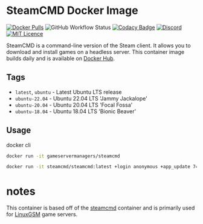 # SteamCMD Docker Image

[![Docker Pulls](https://img.shields.io/docker/pulls/gameservermanagers/steamcmd.svg)](https://hub.docker.com/r/steamcmd/steamcmd)
![GitHub Workflow Status](https://img.shields.io/github/workflow/status/gameservermanagers/docker-steamcmd/Docker%20Publish)
[![Codacy Badge](https://app.codacy.com/project/badge/Grade/42d400dcdd714ae080d77fcb40d00f1c)](https://www.codacy.com/gh/GameServerManagers/docker-steamcmd/dashboard?utm_source=github.com&utm_medium=referral&utm_content=GameServerManagers/docker-steamcmd&utm_campaign=Badge_Grade)
[![Discord](https://discordapp.com/api/guilds/127498813903601664/widget.png?style=shield)](https://linuxgsm.com/discord) [![MIT Licence](https://badges.frapsoft.com/os/mit/mit.svg?v=103)](https://github.com/GameServerManagers/docker-steamcmd/blob/main/LICENSE)

SteamCMD is a command-line version of the Steam client. It allows you to download and install games on a headless server. This container image builds daily and is available on [Docker Hub](https://hub.docker.com/r/gameservermanagers/steamcmd).

## Tags

- `latest`, `ubuntu` - Latest Ubuntu LTS release
- `ubuntu-22.04` - Ubuntu 22.04 LTS 'Jammy Jackalope'
- `ubuntu-20.04` - Ubuntu 20.04 LTS 'Focal Fossa'
- `ubuntu-18.04` - Ubuntu 18.04 LTS 'Bionic Beaver'

## Usage

docker cli

```bash
docker run -it gameservermanagers/steamcmd
```

```bash
docker run -it steamcmd/steamcmd:latest +login anonymous +app_update 740 +quit
```

# notes

This container is based off of the [steamcmd](https://github.com/steamcmd/docker) container and is primarily used for [LinuxGSM](https://linuxgsm.com) game servers.
